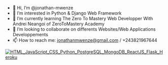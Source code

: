 - 👋 Hi, I’m @jonathan-mwenze
- 👀 I’m interested in Python & Django Web Framework
- 🌱 I’m currently learning The Zero To Mastery Web Developper With Andrei Neangoi of ZeroToMastery Academy
- 💞️ I’m looking to collaborate on differents Websites/Web Applications Developpements
- 📫 How to reach me: jonathanmwenze@gmail.com / +243821967644

<!---
jonathan-mwenze/jonathan-mwenze is a ✨ special ✨ repository because its `README.md` (this file) appears on your GitHub profile.
You can click the Preview link to take a look at your changes.
--->

[![HTML_JavaScript_CSS_Python_PostgreSQL_MongoDB_ReactJS_Flask_Heroku](https://pimp-my-readme.webapp.io/pimp-my-readme/technology?technology=HTML_JavaScript_CSS_Python_PostgreSQL_MongoDB_ReactJS_Flask_Heroku)](https://pimp-my-readme.webapp.io)

